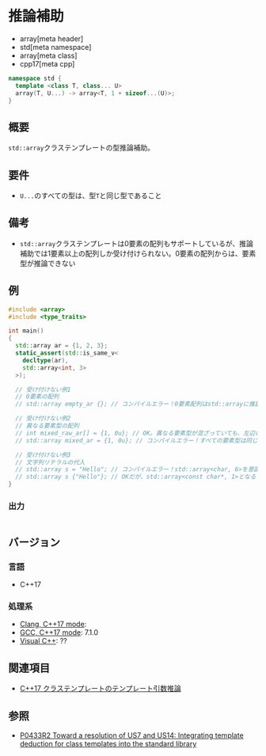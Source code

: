# 推論補助
* array[meta header]
* std[meta namespace]
* array[meta class]
* cpp17[meta cpp]

```cpp
namespace std {
  template <class T, class... U>
  array(T, U...) -> array<T, 1 + sizeof...(U)>;
}
```

## 概要
`std::array`クラステンプレートの型推論補助。


## 要件
- `U...`のすべての型は、型`T`と同じ型であること


## 備考
- `std::array`クラステンプレートは0要素の配列もサポートしているが、推論補助では1要素以上の配列しか受け付けられない。0要素の配列からは、要素型が推論できない


## 例
```cpp
#include <array>
#include <type_traits>

int main()
{
  std::array ar = {1, 2, 3};
  static_assert(std::is_same_v<
    decltype(ar),
    std::array<int, 3>
  >);

  // 受け付けない例1
  // 0要素の配列
  // std::array empty_ar {}; // コンパイルエラー！0要素配列はstd::arrayに推論できない

  // 受け付けない例2
  // 異なる要素型の配列
  // int mixed_raw_ar[] = {1, 0u}; // OK。異なる要素型が混ざっていても、左辺の型によって要素がint型に変換される
  // std::array mixed_ar = {1, 0u}; // コンパイルエラー！すべての要素型は同じ型となるべき

  // 受け付けない例3
  // 文字列リテラルの代入
  // std::array s = "Hello"; // コンパイルエラー！std::array<char, 6>を意図していたが、ポインタに変換されて推論できない
  // std::array s {"Hello"}; // OKだが、std::array<const char*, 1>となる
}
```

### 出力
```
```


## バージョン
### 言語
- C++17

### 処理系
- [Clang, C++17 mode](/implementation.md#clang):
- [GCC, C++17 mode](/implementation.md#gcc): 7.1.0
- [Visual C++](/implementation.md#visual_cpp): ??


## 関連項目
- [C++17 クラステンプレートのテンプレート引数推論](/lang/cpp17/type_deduction_for_class_templates.md)


## 参照
- [P0433R2 Toward a resolution of US7 and US14: Integrating template deduction for class templates into the standard library](http://www.open-std.org/jtc1/sc22/wg21/docs/papers/2017/p0433r2.html)

